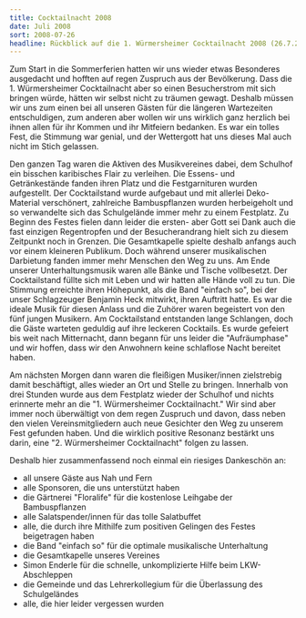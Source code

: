 ```yaml
---
title: Cocktailnacht 2008
date: Juli 2008
sort: 2008-07-26
headline: Rückblick auf die 1. Würmersheimer Cocktailnacht 2008 (26.7.2008)
---
```


Zum Start in die Sommerferien hatten wir uns wieder etwas Besonderes ausgedacht und hofften auf regen Zuspruch aus der Bevölkerung. Dass die 1. Würmersheimer Cocktailnacht aber so einen Besucherstrom mit sich bringen würde, hätten wir selbst nicht zu träumen gewagt. Deshalb müssen wir uns zum einen bei all unseren Gästen für die längeren Wartezeiten entschuldigen, zum anderen aber wollen wir uns wirklich ganz herzlich bei ihnen allen für ihr Kommen und ihr Mitfeiern bedanken. Es war ein tolles Fest, die Stimmung war genial, und der Wettergott hat uns dieses Mal auch nicht im Stich gelassen. 

Den ganzen Tag waren die Aktiven des Musikvereines dabei, dem Schulhof ein bisschen karibisches Flair zu verleihen. Die Essens- und Getränkestände fanden ihren Platz und die Festgarnituren wurden aufgestellt.  Der Cocktailstand wurde aufgebaut und mit allerlei Deko-Material verschönert, zahlreiche Bambuspflanzen wurden herbeigeholt und so verwandelte sich das Schulgelände immer mehr zu einem Festplatz. Zu Beginn des Festes fielen dann leider die ersten- aber Gott sei Dank auch die fast  einzigen Regentropfen und der Besucherandrang hielt sich zu diesem Zeitpunkt noch in Grenzen. Die Gesamtkapelle spielte deshalb anfangs auch vor einem kleineren Publikum. Doch während unserer musikalischen Darbietung fanden immer mehr Menschen den Weg zu uns. Am Ende unserer Unterhaltungsmusik waren alle Bänke und Tische vollbesetzt.  Der Cocktailstand füllte sich mit Leben und wir hatten alle Hände voll zu tun. Die Stimmung erreichte ihren Höhepunkt, als die Band "einfach so", bei der unser Schlagzeuger Benjamin Heck mitwirkt, ihren Auftritt hatte. Es war die ideale Musik für diesen Anlass und die Zuhörer waren begeistert von den fünf jungen Musikern. Am Cocktailstand entstanden lange Schlangen, doch die Gäste warteten geduldig auf ihre leckeren Cocktails. Es wurde gefeiert bis weit nach Mitternacht, dann begann für uns leider die "Aufräumphase" und wir hoffen, dass wir den Anwohnern keine schlaflose Nacht bereitet haben.

Am nächsten Morgen dann waren die  fleißigen Musiker/innen zielstrebig damit beschäftigt, alles wieder an Ort und Stelle zu bringen. Innerhalb von drei Stunden wurde aus dem Festplatz wieder der Schulhof und nichts erinnerte mehr an die "1. Würmersheimer Cocktailnacht." Wir sind aber immer noch überwältigt von dem regen Zuspruch und davon, dass neben den vielen Vereinsmitgliedern auch neue Gesichter den Weg zu unserem Fest gefunden haben. Und die wirklich positive Resonanz bestärkt uns darin, eine "2. Würmersheimer Cocktailnacht" folgen zu lassen. 

Deshalb hier zusammenfassend noch einmal ein riesiges Dankeschön an:

 - all unsere Gäste aus Nah und Fern
 - alle Sponsoren, die uns unterstützt haben
 - die Gärtnerei "Floralife" für die kostenlose Leihgabe der Bambuspflanzen
 - alle Salatspender/innen für das tolle Salatbuffet
 - alle, die durch ihre Mithilfe zum positiven Gelingen des Festes beigetragen haben
 - die Band "einfach so" für die optimale musikalische Unterhaltung
 - die Gesamtkapelle unseres Vereines
 - Simon Enderle für die schnelle, unkomplizierte Hilfe beim LKW- Abschleppen
 - die  Gemeinde und das Lehrerkollegium für die Überlassung des Schulgeländes
 - alle, die hier leider vergessen wurden

